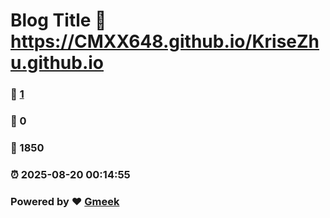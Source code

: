 # Blog Title :link: https://CMXX648.github.io/KriseZhu.github.io 
### :page_facing_up: [1](https://CMXX648.github.io/KriseZhu.github.io/tag.html) 
### :speech_balloon: 0 
### :hibiscus: 1850 
### :alarm_clock: 2025-08-20 00:14:55 
### Powered by :heart: [Gmeek](https://github.com/Meekdai/Gmeek)
